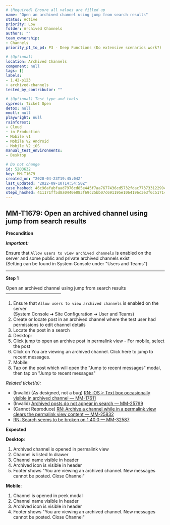 ```yaml
---
# (Required) Ensure all values are filled up
name: "Open an archived channel using jump from search results"
status: Active
priority: Low
folder: Archived Channels
authors: ""
team_ownership: 
- Channels
priority_p1_to_p4: P3 - Deep Functions (Do extensive scenarios work?)

# (Optional)
location: Archived Channels
component: null
tags: []
labels: 
- 1.42-p123
- archived-channels
tested_by_contributor: ""

# (Optional) Test type and tools
cypress: Ticket Open
detox: null
mmctl: null
playwright: null
rainforest: 
- Cloud
- in Production
- Mobile v1
- Mobile V2 Android
- Mobile V2 iOS
manual_test_environments: 
- Desktop

# Do not change
id: 5203632
key: MM-T1679
created_on: "2020-04-23T19:45:04Z"
last_updated: "2022-09-10T14:54:50Z"
case_hashed: 46c96afabfaad7976cd85e445f7aa7677436cd5732fdac7737331229945981f733b0a2ecfc08b7516fb85f8f34de70ac
steps_hashed: 411171ff5d8a0440e083f69c25bb07c691195e1064196c3e3f6c51714ed349f2429d8cd9e443f9da8650297d1f7bf1dd
---
```


<!-- (Auto-generated) Based on frontmatter's "key" and "name" -->

## MM-T1679: Open an archived channel using jump from search results

**Precondition**

_**Important:**_

Ensure that `Allow users to view archived channels` is enabled on the server and some public and private archived channels exist\
(Setting can be found in System Console under "Users and Teams")

---

**Step 1**

Open an archived channel using jump from search results\
–––––––––––––––––––––––––

1. Ensure that `Allow users to view archived channels` is enabled on the server\
   (System Console ➜ Site Configuration ➜ User and Teams)
2. Create or locate post in an archived channel where the test user had permissions to edit channel details
3. Locate the post in a search
4. Desktop:
5. Click jump to open an archive post in permalink view - For mobile, select the post
6. Click on You are viewing an archived channel. Click here to jump to recent messages.
7. Mobile:
8. Tap on the post which will open the "Jump to recent messages" modal, then tap on "Jump to recent messages"

_Related ticket(s):_

- (Invalid) (As designed, not a bug) [RN: iOS > Text box occasionally visible in archived channel — MM-17611](https://mattermost.atlassian.net/browse/MM-17611)
- (Invalid) [Archived posts do not appear in search — MM-25799](https://mattermost.atlassian.net/browse/MM-25799)
- (Cannot Reproduce) [RN: Archive a channel while in a permalink view clears the permalink view content — MM-25832](https://mattermost.atlassian.net/browse/MM-25832)
- [RN: Search seems to be broken on 1.40.0 — MM-32587](https://mattermost.atlassian.net/browse/MM-32587)

**Expected**

**Desktop**:

1. Archived channel is opened in permalink view
2. Channel is listed In drawer
3. Channel name visible in header
4. Archived icon is visible in header
5. Footer shows "You are viewing an archived channel. New messages cannot be posted. Close Channel"

**Mobile**:

1. Channel is opened in peek modal
2. Channel name visible in header
3. Archived icon is visible in header
4. Footer shows "You are viewing an archived channel. New messages cannot be posted. Close Channel"
